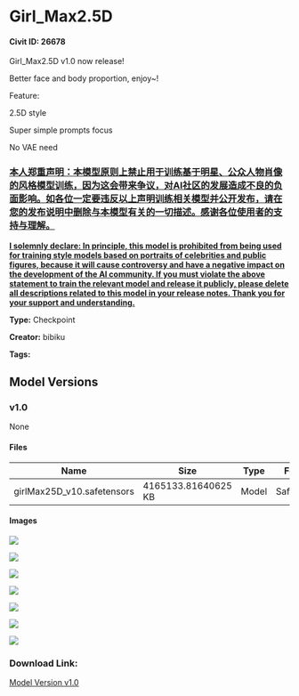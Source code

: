 # Girl_Max2.5D

#### Civit ID: 26678

<p>Girl_Max2.5D v1.0 now release!</p><p>Better face and body proportion, enjoy~!</p><p>Feature:</p><p>2.5D style </p><p>Super simple prompts focus</p><p>No VAE need</p><p></p><h3><strong><u>本人郑重声明：本模型原则上禁止用于训练基于明星、公众人物肖像的风格模型训练，因为这会带来争议，对AI社区的发展造成不良的负面影响。如各位一定要违反以上声明训练相关模型并公开发布，请在您的发布说明中删除与本模型有关的一切描述。感谢各位使用者的支持与理解。</u></strong></h3><p><strong><u>I solemnly declare: In principle, this model is prohibited from being used for training style models based on portraits of celebrities and public figures, because it will cause controversy and have a negative impact on the development of the AI community. If you must violate the above statement to train the relevant model and release it publicly, please delete all descriptions related to this model in your release notes. Thank you for your support and understanding.</u></strong></p>

**Type:** Checkpoint

**Creator:** bibiku

**Tags:** 

## Model Versions

### v1.0

None

#### Files

| Name | Size | Type | Format | Download Url | AutoV1 | AutoV2 | SHA256 | CRC32 | BLAKE3 |
| --- | --- | --- | --- | --- | --- | --- | --- | --- | --- |
| girlMax25D_v10.safetensors | 4165133.81640625 KB | Model | SafeTensor | https://civitai.com/api/download/models/31931 | 35604694 | 94D941E77E | 94D941E77E6794A08E089751590176BF8647D7A36F5FF5689AAA84767A7BFF4D | F46D479A | 1DC76E97EBA0B3DA54E6203078FEFD2978B1462E09C53B3B5AA1557AD27C4B2F |

#### Images

<p><img src="https://image.civitai.com/xG1nkqKTMzGDvpLrqFT7WA/174871a2-b04a-4052-fe04-af9209952b00/width=450/363407.jpeg" /></p>

<p><img src="https://image.civitai.com/xG1nkqKTMzGDvpLrqFT7WA/bf4cb6f4-a80d-49d6-d2b4-6407f7fd0a00/width=450/363247.jpeg" /></p>

<p><img src="https://image.civitai.com/xG1nkqKTMzGDvpLrqFT7WA/8f29b448-3c2a-43ac-a3e7-c4e03d9f4200/width=450/363246.jpeg" /></p>

<p><img src="https://image.civitai.com/xG1nkqKTMzGDvpLrqFT7WA/b5d40681-4a7a-4989-75b8-6e4970c95400/width=450/363245.jpeg" /></p>

<p><img src="https://image.civitai.com/xG1nkqKTMzGDvpLrqFT7WA/c36ec1f4-09c7-4901-f596-53b10fd3e500/width=450/363244.jpeg" /></p>

<p><img src="https://image.civitai.com/xG1nkqKTMzGDvpLrqFT7WA/e004ea02-63ed-4d53-29e5-325839fb1f00/width=450/363243.jpeg" /></p>

<p><img src="https://image.civitai.com/xG1nkqKTMzGDvpLrqFT7WA/87c9bd50-255e-4274-7e40-7ddc261e3000/width=450/363458.jpeg" /></p>

### Download Link:

[Model Version v1.0](https://civitai.com/api/download/models/31931)

